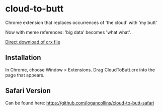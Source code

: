 cloud-to-butt
=============

Chrome extension that replaces occurrences of 'the cloud' with 'my butt'

Now with meme references: 'big data' becomes 'what what'.

[Direct download of crx file](https://github.com/panicsteve/cloud-to-butt/blob/master/CloudToButt.crx?raw=true)

Installation
------------

In Chrome, choose Window > Extensions.  Drag CloudToButt.crx into the page that appears.

Safari Version
--------------

Can be found here: https://github.com/logancollins/cloud-to-butt-safari
